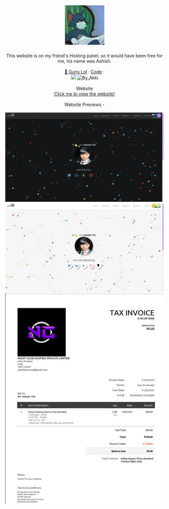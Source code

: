<h1 align="center">
  <a href="https://github.com/Akki-dnd/wed-desing/tree/main">
    <img src="https://github.com/Akki-dnd/Akki-dnd/blob/main/9k.png" alt="Logo" width="125" height="125">
  </a>
</h1>

<div align="center">
  This website is on my friend's Hosting panel, so it would have been free for me, his name was Ashish.
  <br />
  <br />
  <a href="https://guns.lol/akki_idle">🔫 Guns Lol</a>
  ·
  <a href="">Code</a>
  ·
  <br />
    <a href="https://buymeacoffee.com/akku"><img src="https://img.buymeacoffee.com/button-api/?text=Buy me a coffee&emoji=&slug=rlxop&button_colour=FFDD00&font_colour=000000&font_family=Cookie&outline_colour=000000&coffee_colour=ffffff"></a>
    <img src="https://img.shields.io/badge/made%20with%20%E2%99%A5%20by-Aakash%20Pal-ff1414.svg?style=flat-square" alt="By_Akki">
</div>
  <br />

<div align="center">
  Website
  <br />
  <a href="https://akki.ncop.site/">Click me to view the website!</a>
</div>
  <br />
<div align="center">
    Website Previews -
<br />
<br />
    <img src="https://github.com/Akki-dnd/Akki-dnd/blob/main/Dark.png" alt="Dark_mode">
    <img src="https://github.com/Akki-dnd/Akki-dnd/blob/main/Light.png" alt="Light_mode">
    <img src="https://github.com/Akki-dnd/Akki-dnd/blob/main/bill.png" alt="hosting">
</div>
